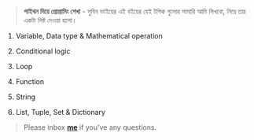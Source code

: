 > **পাইথন দিয়ে প্রোগ্রামিং শেখা** - সুবিন ভাইয়ের এই বইয়ের যেই টপিক গুলোর সামারি আমি লিখবো, নিম্নে তার একটা লিষ্ট দেওয়া হলো। 


1. Variable, Data type & Mathematical operation

2. Conditional logic

3. Loop

4. Function

5. String

6. List, Tuple, Set & Dictionary


> Please inbox **[me](https://www.facebook.com/shoriot)** if you've any questions.